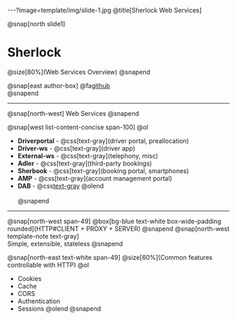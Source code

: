 ---?image=template/img/slide-1.jpg
@title[Sherlock Web Services]

@snap[north slide1]
<h1>Sherlock</h1>
@size[80%](Web Services Overview)
@snapend

@snap[east author-box]
@fa[github](https://github.com/and-shkrob/gitpitch) <br/>
@snapend

---
@snap[north-west]
Web Services
@snapend

@snap[west list-content-concise span-100]
@ol[](false)
- **Driverportal** - @css[text-gray](driver portal, preallocation)
- **Driver-ws** - @css[text-gray](driver app)
- **External-ws** - @css[text-gray](telephony, misc)
- **Adler** - @css[text-gray](third-party bookings)
- **Sherbook** - @css[text-gray](booking portal, smartphones)
- **AMP** - @css[text-gray](account management portal)
- **DAB** - @css[text-gray](dashboards)
@olend
<br><br>
@snapend

---

@snap[north-west span-49]
@box[bg-blue text-white box-wide-padding rounded](HTTP#CLIENT + PROXY + SERVER)
@snapend
@snap[north-west template-note text-gray]
<br>Simple, extensible, stateless
@snapend

@snap[north-east text-white span-49]
@size[60%](Common features controllable with HTTP)
@ol[](false)
- Cookies
- Cache
- CORS
- Authentication
- Sessions
@olend
@snapend